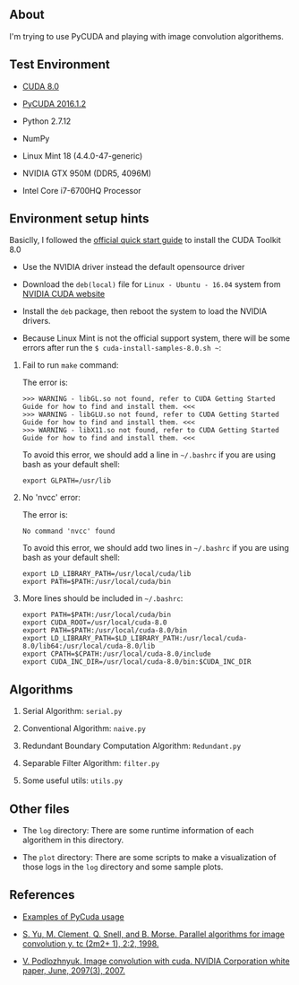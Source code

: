 ## About

I'm trying to use PyCUDA and playing with image convolution algorithems. 


## Test Environment

- [CUDA 8.0](https://developer.nvidia.com/cuda-downloads)

- [PyCUDA 2016.1.2](https://pypi.python.org/pypi/pycuda)

- Python 2.7.12

- NumPy

- Linux Mint 18 (4.4.0-47-generic)

- NVIDIA GTX 950M (DDR5, 4096M)

- Intel Core i7-6700HQ Processor


## Environment setup hints

Basiclly, I followed the [official quick start guide](https://developer.nvidia.com/compute/cuda/8.0/prod/docs/sidebar/CUDA_Quick_Start_Guide-pdf) to install the CUDA Toolkit 8.0

- Use the NVIDIA driver instead the default opensource driver

- Download the `deb(local)` file for `Linux - Ubuntu - 16.04` system from [NVIDIA CUDA website](https://developer.nvidia.com/cuda-downloads)

- Install the `deb` package, then reboot the system to load the NVIDIA drivers.

- Because Linux Mint is not the official support system, there will be some errors after run the `$ cuda-install-samples-8.0.sh ~`:

1. Fail to run `make` command:  

    The error is:

    ```
    >>> WARNING - libGL.so not found, refer to CUDA Getting Started Guide for how to find and install them. <<<
    >>> WARNING - libGLU.so not found, refer to CUDA Getting Started Guide for how to find and install them. <<<
    >>> WARNING - libX11.so not found, refer to CUDA Getting Started Guide for how to find and install them. <<<
    ```

    To avoid this error, we should add a line in `~/.bashrc` if you are using bash as your default shell:

    ```
    export GLPATH=/usr/lib
    ```

2. No 'nvcc' error:

    The error is:
    
    ```
    No command 'nvcc' found
    ```
    
    To avoid this error, we should add two lines in `~/.bashrc` if you are using bash as your default shell:
    
    ```
    export LD_LIBRARY_PATH=/usr/local/cuda/lib
    export PATH=$PATH:/usr/local/cuda/bin
    ```

3. More lines should be included in `~/.bashrc`:

    ```
    export PATH=$PATH:/usr/local/cuda/bin
    export CUDA_ROOT=/usr/local/cuda-8.0
    export PATH=$PATH:/usr/local/cuda-8.0/bin
    export LD_LIBRARY_PATH=$LD_LIBRARY_PATH:/usr/local/cuda-8.0/lib64:/usr/local/cuda-8.0/lib
    export CPATH=$CPATH:/usr/local/cuda-8.0/include
    export CUDA_INC_DIR=/usr/local/cuda-8.0/bin:$CUDA_INC_DIR
    ```


## Algorithms

1. Serial Algorithm: `serial.py`

2. Conventional Algorithm: `naive.py`

3. Redundant Boundary Computation Algorithm: `Redundant.py`

4. Separable Filter Algorithm: `filter.py`

5. Some useful utils: `utils.py` 


## Other files

- The `log` directory: There are some runtime information of each algorithem in this directory.

- The `plot` directory: There are some scripts to make a visualization of those logs in the `log` directory and some sample plots.


## References

- [Examples of PyCuda usage](https://wiki.tiker.net/PyCuda/Examples)

- [S. Yu, M. Clement, Q. Snell, and B. Morse. Parallel algorithms for image convolution y. tc (2m2+ 1), 2:2, 1998.](http://citeseerx.ist.psu.edu/viewdoc/summary?doi=10.1.1.50.7783)

- [V. Podlozhnyuk. Image convolution with cuda. NVIDIA Corporation white paper, June, 2097(3), 2007.](http://developer.download.nvidia.com/compute/cuda/1.1-Beta/x86_website/projects/convolutionSeparable/doc/convolutionSeparable.pdf)
